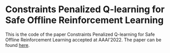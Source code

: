 # Constraints Penalized Q-learning for Safe Offline Reinforcement Learning

This is the code of the paper Constraints Penalized Q-learning for Safe Offline Reinforcement Learning accepted at AAAI'2022. The paper can be found [here](https://arxiv.org/abs/2107.09003).